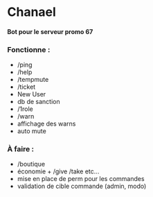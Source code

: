 # Chanael
#### Bot pour le serveur promo 67

### Fonctionne :
* /ping
* /help
* /tempmute
* /ticket
* New User
* db de sanction
* /1role
* /warn
* affichage des warns
* auto mute

### À faire :
* /boutique
* économie + /give /take etc...
* mise en place de perm pour les commandes
* validation de cible commande (admin, modo)